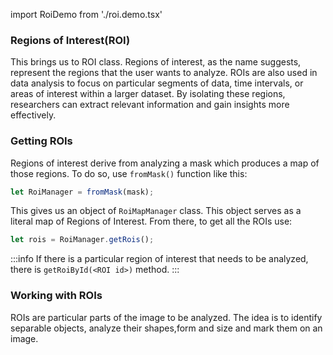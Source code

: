 import RoiDemo from './roi.demo.tsx'

### Regions of Interest(ROI)

This brings us to ROI class. Regions of interest, as the name suggests, represent the regions that the user wants to analyze. ROIs are also used in data analysis to focus on particular segments of data, time intervals, or areas of interest within a larger dataset. By isolating these regions, researchers can extract relevant information and gain insights more effectively.

### Getting ROIs

Regions of interest derive from analyzing a mask which produces a map of those regions.
To do so, use `fromMask()` function like this:

```ts
let RoiManager = fromMask(mask);
```

This gives us an object of `RoiMapManager` class. This object serves as a literal map of Regions of Interest.
From there, to get all the ROIs use:

```ts
let rois = RoiManager.getRois();
```

:::info
If there is a particular region of interest that needs to be analyzed, there is `getRoiById(<ROI id>)` method.
:::

### Working with ROIs

ROIs are particular parts of the image to be analyzed. The idea is to identify separable objects, analyze their shapes,form and size and mark them on an image.

<RoiDemo />
